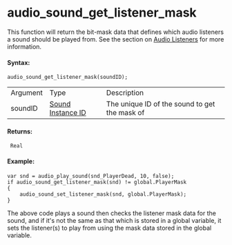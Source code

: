 # audio_sound_get_listener_mask

This function will return the bit-mask data that defines which audio
listeners a sound should be played from. See the section on [Audio
Listeners](Audio_Listeners/Audio_Listeners) for more information.

#### Syntax:

``` gml
audio_sound_get_listener_mask(soundID);
```

|          |                                                                                                                    |                                               |
|----------|--------------------------------------------------------------------------------------------------------------------|-----------------------------------------------|
| Argument | Type                                                                                                               | Description                                   |
| soundID  |  [Sound Instance ID](../../../../../GameMaker_Language/GML_Reference/Asset_Management/Audio/audio_play_sound)  | The unique ID of the sound to get the mask of |

#### Returns:

``` gml
 Real
```

#### Example:

``` gml
var snd = audio_play_sound(snd_PlayerDead, 10, false);
if audio_sound_get_listener_mask(snd) != global.PlayerMask
{
    audio_sound_set_listener_mask(snd, global.PlayerMask);
}
```

The above code plays a sound then checks the listener mask data for the
sound, and if it's not the same as that which is stored in a global
variable, it sets the listener(s) to play from using the mask data
stored in the global variable.
